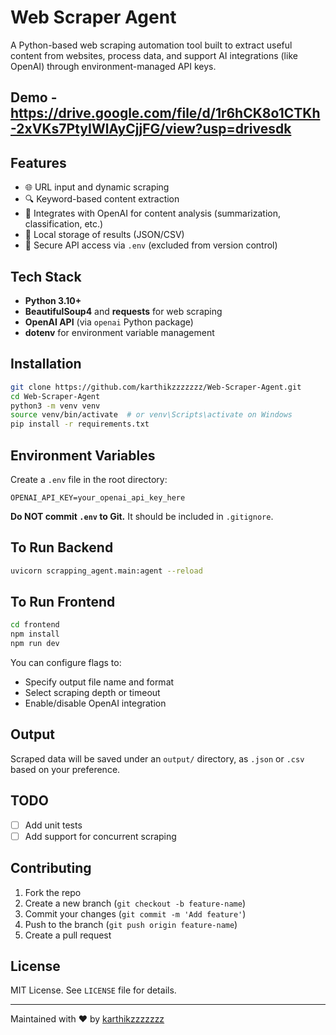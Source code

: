 # Web Scraper Agent

A Python-based web scraping automation tool built to extract useful content from websites, process data, and support AI integrations (like OpenAI) through environment-managed API keys.


## Demo - https://drive.google.com/file/d/1r6hCK8o1CTKh-2xVKs7PtyIWlAyCjjFG/view?usp=drivesdk

## Features

* 🌐 URL input and dynamic scraping
* 🔍 Keyword-based content extraction
* 🧠 Integrates with OpenAI for content analysis (summarization, classification, etc.)
* 📁 Local storage of results (JSON/CSV)
* 🔐 Secure API access via `.env` (excluded from version control)

## Tech Stack

* **Python 3.10+**
* **BeautifulSoup4** and **requests** for web scraping
* **OpenAI API** (via `openai` Python package)
* **dotenv** for environment variable management

## Installation

```bash
git clone https://github.com/karthikzzzzzzz/Web-Scraper-Agent.git
cd Web-Scraper-Agent
python3 -m venv venv
source venv/bin/activate  # or venv\Scripts\activate on Windows
pip install -r requirements.txt
```

## Environment Variables

Create a `.env` file in the root directory:

```env
OPENAI_API_KEY=your_openai_api_key_here
```

**Do NOT commit `.env` to Git.** It should be included in `.gitignore`.

## To Run Backend

```bash
uvicorn scrapping_agent.main:agent --reload
```

## To Run Frontend
```bash
cd frontend
npm install
npm run dev
```

You can configure flags to:

* Specify output file name and format
* Select scraping depth or timeout
* Enable/disable OpenAI integration

## Output

Scraped data will be saved under an `output/` directory, as `.json` or `.csv` based on your preference.

## TODO

* [ ] Add unit tests
* [ ] Add support for concurrent scraping

## Contributing

1. Fork the repo
2. Create a new branch (`git checkout -b feature-name`)
3. Commit your changes (`git commit -m 'Add feature'`)
4. Push to the branch (`git push origin feature-name`)
5. Create a pull request

## License

MIT License. See `LICENSE` file for details.

---

Maintained with ❤️ by [karthikzzzzzzz](https://github.com/karthikzzzzzzz)
